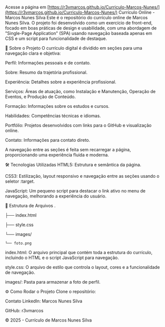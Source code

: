 Acesse a página em [https://r3vmarcos.github.io/Curriculo-Marcos-Nunes/](https://r3vmarcos.github.io/Curriculo-Marcos-Nunes/)
Currículo Online - Marcos Nunes Silva
Este é o repositório do currículo online de Marcos Nunes Silva. O projeto foi desenvolvido como um exercício de front-end, focado em boas práticas de design e usabilidade, com uma abordagem de "Single-Page Application" (SPA) usando navegação baseada apenas em CSS e um script para funcionalidade de destaque.

🚀 Sobre o Projeto
O currículo digital é dividido em seções para uma navegação clara e objetiva:

Perfil: Informações pessoais e de contato.

Sobre: Resumo da trajetória profissional.

Experiência: Detalhes sobre a experiência profissional.

Serviços: Áreas de atuação, como Instalação e Manutenção, Operação de Eventos, e Produção de Conteúdo.

Formação: Informações sobre os estudos e cursos.

Habilidades: Competências técnicas e idiomas.

Portfólio: Projetos desenvolvidos com links para o GitHub e visualização online.

Contato: Informações para contato direto.

A navegação entre as seções é feita sem recarregar a página, proporcionando uma experiência fluida e moderna.

🛠️ Tecnologias Utilizadas
HTML5: Estrutura e semântica da página.

CSS3: Estilização, layout responsivo e navegação entre as seções usando o seletor :target.

JavaScript: Um pequeno script para destacar o link ativo no menu de navegação, melhorando a experiência do usuário.

📁 Estrutura de Arquivos
.

├── index.html

├── style.css

└── images/

    └── foto.png

index.html: O arquivo principal que contém toda a estrutura do currículo, incluindo o HTML e o script JavaScript para navegação.

style.css: O arquivo de estilo que controla o layout, cores e a funcionalidade de navegação.

images/: Pasta para armazenar a foto de perfil.

⚙️ Como Rodar o Projeto
Clone o repositório:



Contato
LinkedIn: Marcos Nunes Silva

GitHub: r3vmarcos

© 2025 - Currículo de Marcos Nunes Silva
